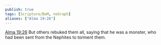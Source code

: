 ```yaml
---
publish: true
tags: [Scripture/BoM, noGraph]
aliases: ["Alma 19:26"]
---
```

[Alma 19:26](https://churchofjesuschrist.org/study/scriptures/bofm/alma/19?lang=eng&id=p26#p26) But others rebuked them all, saying that he was a monster, who had been sent from the Nephites to torment them.
